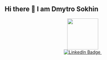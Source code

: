 ## Hi there 👋 I am Dmytro Sokhin

<div id="header" align="center">
  <img src="https://i.giphy.com/media/v1.Y2lkPTc5MGI3NjExanZrc2tzbHJmNXoyZzc0aGUwNmEwODh5aDgyYTNwZzkyMDhyc3QzNyZlcD12MV9pbnRlcm5hbF9naWZfYnlfaWQmY3Q9Zw/JrXas5ecb4FkwbFpIE/giphy.gif" width="100"/>
</div>
<div id="badges" align="center">
  <a href="www.linkedin.com/in/dmytro-sokhin">
    <img src="https://img.shields.io/badge/LinkedIn-blue?style=for-the-badge&logo=linkedin&logoColor=white" alt="LinkedIn Badge"/>
  <img src="https://komarev.com/ghpvc/?username=Dimsohub&style=flat-square&color=blue" alt=""/>

<!--
**Dimsohub/Dimsohub** is a ✨ _special_ ✨ repository because its `README.md` (this file) appears on your GitHub profile.

Here are some ideas to get you started:

- 🔭 I’m currently working on ...
- 🌱 I’m currently learning ...
- 👯 I’m looking to collaborate on ...
- 🤔 I’m looking for help with ...
- 💬 Ask me about ...
- 📫 How to reach me: ...
- 😄 Pronouns: ...
- ⚡ Fun fact: ...
-->
